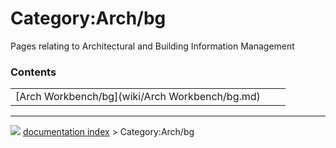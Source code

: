 # Category:Arch/bg
Pages relating to Architectural and Building Information Management

### Contents

|     |     |     |
| --- | --- | --- |
| [Arch Workbench/bg](wiki/Arch Workbench/bg.md) |



---
![](images/Right_arrow.png) [documentation index](../README.md) > Category:Arch/bg
